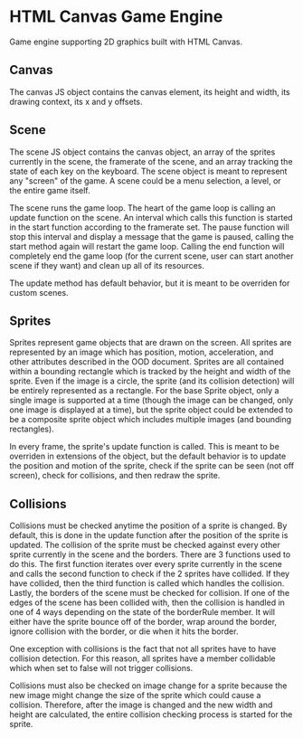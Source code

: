 # HTML Canvas Game Engine
Game engine supporting 2D graphics built with HTML Canvas.

## Canvas
The canvas JS object contains the canvas element, its height and width, its drawing context, its x and y offsets.

## Scene
The scene JS object contains the canvas object, an array of the sprites currently in the scene, the framerate of the scene, and an array tracking the state of each key on the keyboard. The scene object is meant to represent any "screen" of the game. A scene could be a menu selection, a level, or the entire game itself. 

The scene runs the game loop. The heart of the game loop is calling an update function on the scene. An interval which calls this function is started in the start function according to the framerate set. The pause function will stop this interval and display a message that the game is paused, calling the start method again will restart the game loop. Calling the end function will completely end the game loop (for the current scene, user can start another scene if they want) and clean up all of its resources. 

The update method has default behavior, but it is meant to be overriden for custom scenes. 

## Sprites
Sprites represent game objects that are drawn on the screen. All sprites are represented by an image which has position, motion, acceleration, and other attributes described in the OOD document. Sprites are all contained within a bounding rectangle which is tracked by the height and width of the sprite. Even if the image is a circle, the sprite (and its collision detection) will be entirely represented as a rectangle. For the base Sprite object, only a single image is supported at a time (though the image can be changed, only one image is displayed at a time), but the sprite object could be extended to be a composite sprite object which includes multiple images (and bounding rectangles).

In every frame, the sprite's update function is called. This is meant to be overriden in extensions of the object, but the default behavior is to update the position and motion of the sprite, check if the sprite can be seen (not off screen), check for collisions, and then redraw the sprite.

## Collisions
Collisions must be checked anytime the position of a sprite is changed. By default, this is done in the update function after the position of the sprite is updated. The collision of the sprite must be checked against every other sprite currently in the scene and the borders. There are 3 functions used to do this. The first function iterates over every sprite currently in the scene and calls the second function to check if the 2 sprites have collided. If they have collided, then the third function is called which handles the collision. Lastly, the borders of the scene must be checked for collision. If one of the edges of the scene has been collided with, then the collision is handled in one of 4 ways depending on the state of the borderRule member. It will either have the sprite bounce off of the border, wrap around the border, ignore collision with the border, or die when it hits the border. 

One exception with collisions is the fact that not all sprites have to have collision detection. For this reason, all sprites have a member collidable which when set to false will not trigger collisions.

Collisions must also be checked on image change for a sprite because the new image might change the size of the sprite which could cause a collision. Therefore, after the image is changed and the new width and height are calculated, the entire collision checking process is started for the sprite.